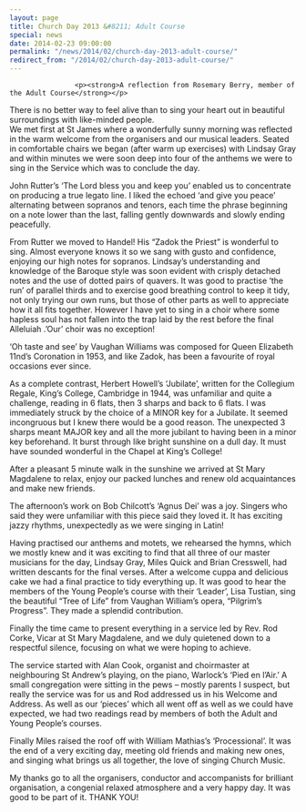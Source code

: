 ```yaml
---
layout: page
title: Church Day 2013 &#8211; Adult Course
special: news
date: 2014-02-23 09:00:00
permalink: "/news/2014/02/church-day-2013-adult-course/"
redirect_from: "/2014/02/church-day-2013-adult-course/"
---
```

<section>

                    
                    <p><strong>A reflection from Rosemary Berry, member of the Adult Course</strong></p>
<p>There is no better way to feel alive than to sing your heart out in beautiful surroundings with like-minded people.<br />
We met first at St James where a wonderfully sunny morning was reflected in the warm welcome from the organisers and our musical leaders. Seated in comfortable chairs we began (after warm up exercises)  with Lindsay Gray and within minutes we were soon deep into four of the anthems we were to sing in the Service which was to conclude the day.</p>
<p>John Rutter’s ‘The Lord bless you and keep you’ enabled us to concentrate on producing a true legato line. I liked the echoed ‘and give you peace’ alternating between sopranos and tenors, each time the phrase beginning on a note lower than the last, falling gently downwards and slowly ending peacefully.</p>
<p>From Rutter we moved to Handel! His “Zadok the Priest” is  wonderful to sing. Almost everyone knows it so we sang with gusto and confidence, enjoying our high notes for sopranos. Lindsay’s understanding and knowledge of the Baroque style was soon evident with crisply detached notes and the use of dotted pairs of quavers. It was good to practise ‘the run’ of parallel thirds and to exercise good breathing control to keep it tidy, not only trying our own runs, but those of other parts as well to appreciate how it all fits together. However I have yet to sing in a choir where some hapless soul has not fallen into the trap laid by  the rest before the final Alleluiah .’Our’ choir was no exception!</p>
<p>‘Oh taste and see’ by Vaughan Williams was composed for Queen Elizabeth 11nd’s Coronation in 1953, and like Zadok, has been a favourite of royal occasions ever since.</p>
<p>As a complete contrast, Herbert Howell’s ‘Jubilate’, written for the Collegium Regale, King’s College, Cambridge in 1944, was unfamiliar and quite a challenge, reading in 6 flats, then 3 sharps and back to 6 flats. I was immediately struck by the choice of a MINOR key for a Jubilate. It seemed incongruous but I knew there would be a good reason. The unexpected 3 sharps meant MAJOR key and all the more jubilant to having been in a minor key beforehand. It burst through like bright sunshine on a dull day. It must have sounded wonderful in the Chapel at King’s College!</p>
<p>After a pleasant 5 minute walk in the sunshine we arrived at St Mary Magdalene to relax, enjoy our packed lunches and renew old acquaintances and make new friends.</p>
<p>The afternoon’s work on Bob Chilcott’s ‘Agnus Dei’ was a joy. Singers who said they were unfamiliar with this piece said they loved it. It has exciting jazzy rhythms, unexpectedly as we were singing in Latin!</p>
<p>Having practised our anthems and motets, we rehearsed the hymns, which we mostly knew and it was exciting to find that all three of our master musicians for the day, Lindsay Gray, Miles Quick and Brian Cresswell, had written descants for the final verses. After a welcome cuppa and delicious cake we had a final practice to tidy everything up. It was good to hear the members of the Young People’s course with their ‘Leader’, Lisa Tustian, sing the beautiful “Tree of Life” from Vaughan William’s opera, “Pilgrim’s Progress”. They made a splendid contribution.</p>
<p>Finally the time came to present everything in a service led by Rev. Rod Corke, Vicar at St Mary Magdalene, and we duly quietened down to a respectful silence, focusing on what we were hoping to achieve.</p>
<p>The service started with Alan Cook, organist and choirmaster at neighbouring St Andrew’s playing, on the piano, Warlock’s ‘Pied en l’Air.’  A small congregation were sitting in the pews – mostly parents I suspect, but really the service was for us and Rod addressed us in his Welcome and Address. As well as our ‘pieces’ which all went off as well as we could have expected, we had two readings read by members of both the Adult and Young People’s courses.</p>
<p>Finally Miles raised the roof off with William Mathias’s ‘Processional’. It was the end of a very exciting day, meeting old friends and making new ones, and singing what brings us all together, the love of singing Church Music.</p>
<p>My thanks go to all the organisers, conductor and accompanists for brilliant organisation, a congenial relaxed atmosphere and a very happy day. It was good to be part of it. THANK YOU!</p>

                
</section>
